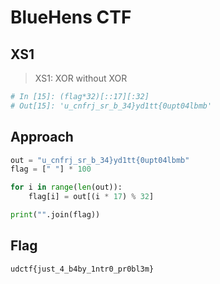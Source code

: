# BlueHens CTF

## XS1

> XS1: XOR without XOR

```python
# In [15]: (flag*32)[::17][:32]
# Out[15]: 'u_cnfrj_sr_b_34}yd1tt{0upt04lbmb'
```

## Approach

```python
out = "u_cnfrj_sr_b_34}yd1tt{0upt04lbmb"
flag = [" "] * 100

for i in range(len(out)):
    flag[i] = out[(i * 17) % 32]

print("".join(flag))
```

## Flag

```
udctf{just_4_b4by_1ntr0_pr0bl3m}
```
